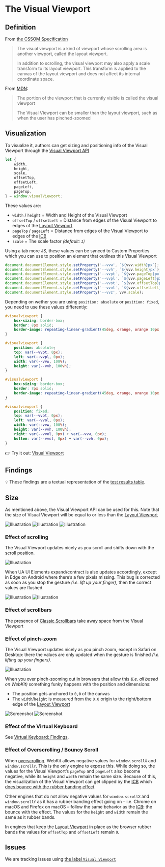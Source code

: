 # The Visual Viewport

## Definition

From [the CSSOM Specification](https://drafts.csswg.org/cssom-view/#visual-viewport)

> The visual viewport is a kind of viewport whose scrolling area is another viewport, called the layout viewport.
> 
> In addition to scrolling, the visual viewport may also apply a scale transform to its layout viewport. This transform is applied to the canvas of the layout viewport and does not affect its internal coordinate space.

From [MDN](https://developer.mozilla.org/en-US/docs/Glossary/Visual_Viewport):

> The portion of the viewport that is currently visible is called the visual viewport
>
> The Visual Viewport can be smaller than the layout viewport, such as when the user has pinched-zoomed

## Visualization

To visualize it, authors can get sizing and positioning info of the Visual Viewport through the [Visual Viewport API](https://drafts.csswg.org/cssom-view/#the-visualviewport-interface)

```js
let {
    width,
    height,
    scale,
    offsetTop,
    offsetLeft,
    pageLeft,
    pageTop,
} = window.visualViewport;
```

These values are:

- `width` / `height` = Width and Height of the Visual Viewport
- `offsetTop` / `offsetLeft` = Distance from edges of the Visual Viewport to edges of the [Layout Viewport](./layout-viewport.md)
- `pageTop` / `pageLeft` = Distance from edges of the Visual Viewport to edges of the [ICB](./icb.md)
- `scale` = The scale factor _(default: `1`)_

Using a tab more JS, these values can be synced to Custom Properties which you can use to position an element that outlines this Visual Viewport

```js
document.documentElement.style.setProperty('--vvw', `${vvv.width}px`);
document.documentElement.style.setProperty('--vvh', `${vvv.height}px`);
document.documentElement.style.setProperty('--vvpt', `${vvv.pageTop}px`);
document.documentElement.style.setProperty('--vvpl', `${vvv.pageLeft}px`);
document.documentElement.style.setProperty('--vvot', `${vvv.offsetTop}px`);
document.documentElement.style.setProperty('--vvol', `${vvv.offsetLeft}px`);
document.documentElement.style.setProperty('--vvz', vvv.scale);
```

Depending on wether you are using `position: absolute` or `position: fixed`, you need to use these values differently:

```css
#visualviewport {
    box-sizing: border-box;
	border: 8px solid;
	border-image: repeating-linear-gradient(45deg, orange, orange 10px, transparent 10px, transparent 20px) 10;
}

#visualviewport {
	position: absolute;
	top: var(--vvpt, 0px);
	left: var(--vvpl, 0px);
	width: var(--vvw, 100%);
	height: var(--vvh, 100vh);
}
```

```css
#visualviewport {
    box-sizing: border-box;
	border: 8px solid;
	border-image: repeating-linear-gradient(45deg, orange, orange 10px, transparent 10px, transparent 20px) 10;
}

#visualviewport {
	position: fixed;
	top: var(--vvot, 0px);
	left: var(--vvol, 0px);
	width: var(--vvw, 100%);
	height: var(--vvh, 100vh);
	right: var(--vvol, 0px) + var(--vvw, 0px);
	bottom: var(--vvol, 0px) + var(--vvh, 0px);
}
```

👉 Try it out: [Visual Viewport](https://interop-2022-viewport.netlify.app/individual/visual-viewport/)

## Findings

💡 These findings are a textual representation of the [test results table](https://goo.gle/interop-2022-viewport-testresults).

## Size

As mentioned above, the Visual Viewport API can be used for this. Note that the size of Visual Viewport will be equal to or less than the [Layout Viewport](./layout-viewport.md)

![Illustration](./illustrations/visual-viewport-desktop.png)
![Illustration](./illustrations/visual-viewport-mobile--uaui-expanded.png)
![Illustration](./illustrations/visual-viewport-mobile--uaui-retracted.png)

### Effect of scrolling

The Visual Viewport updates nicely as you scroll and shifts down with the scroll position.

![Illustration](./illustrations/visual-viewport-desktop.png)

When UA UI Elements expand/contract is also updates accordingly, except in Edge on Android where there’s a few pixels missing. This bug is corrected as soon as you stop the gesture _(i.e. lift up your finger)_, then the correct values are flushed.

![Illustration](./illustrations/visual-viewport-mobile--uaui-expanded.png)
![Illustration](./illustrations/visual-viewport-mobile--uaui-retracted.png)

### Effect of scrollbars

The presence of [Classic Scrollbars](./scrolling.md#classic-scrollbars) take away space from the Visual Viewport

### Effect of pinch-zoom

The Visual Viewport updates nicely as you pinch zoom, except in Safari on Desktop: there the values are only updated when the gesture is finished  _(i.e. lifting up your fingers)_.

![Illustration](./illustrations/visual-viewport-desktop--pinch-zoomed-in-2.png)

When you over pinch-zooming out in browsers that allow this _(i.e. all based on WebKit)_ something funky happens with the position and dimensions:

- The position gets anchored to `0,0` of the canvas
- The `width`/`height` is measured from the `0,0` origin to the right/bottom edge of the [Layout Viewport](./layout-viewport.md)

![Screenshot](./screenshots/visual-viewport-mobile-safari-over-pinch-zoom-out-1.jpeg)
![Screenshot](./screenshots/visual-viewport-mobile-safari-over-pinch-zoom-out-2.jpeg)

### Effect of the Virtual Keyboard

See [Virtual Keyboard: Findings](./virtual-keyboard.md#findings).

### Effect of Overscrolling / Bouncy Scroll

When [overscrolling](./scrolling.md#overscrolling-and-rubber-banding), WebKit allows negative values for `window.scrollX` and `window.scrollY`. This is the only engine to expose this. While doing so, the values for the Visual Viewport’s `pageTop` and `pageLeft` also become negative, while its `height` and `width` remain the same size. Because of this, the visualization of the Visual Viewport can get clipped by the [ICB](./icb.md) which [does bounce with the rubber banding effect](./icb.md#effect-of-overscrolling--bouncy-scroll)

Other engines that do not allow negative values for `window.scrollX` and `window.scrollY` as it has a rubber banding effect going on – i.e. Chrome on macOS and Firefox on macOS – follow the same behavior as the [ICB](./icb.md): the bounce with the effect. The values for the `height` and `width` remain the same as it rubber bands.

In engines that keep the [Layout Viewport](./layout-viewport.md) in place as the browser rubber bands the values for `offsetTop` and `offsetLeft` remain `0`.

## Issues

We are tracking issues using [the label `Visual Viewport`](https://github.com/web-platform-tests/interop-2022-viewport/issues?q=is%3Aissue+label%3A%22Visual+Viewport%22)